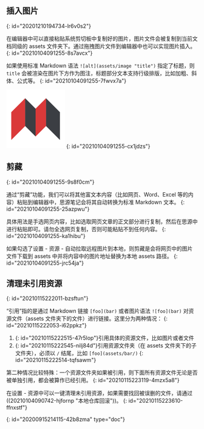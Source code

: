 ## 插入图片
{: id="20201210194734-lr6v0s2"}

在编辑器中可以直接粘贴系统剪切板中复制好的图片，图片文件会被复制到当前文档同级的 assets 文件夹下。通过拖拽图片文件到编辑器中也可以实现图片插入。
{: id="20210104091255-8s7avcx"}

如果使用标准 Markdown 语法 `![alt](assets/image "title")` 指定了标题，则 `title` 会被渲染在图片下方作为图注，标题部分文本支持行级排版，比如加粗、斜体、公式等。
{: id="20210104091255-7fwvx7a"}

![SiYuan.png](assets/SiYuan.png "*源于思考，饮水思源*")
{: id="20210104091255-cx1jdzs"}

## 剪藏
{: id="20210104091255-9s8f0cm"}

通过“剪藏”功能，我们可以将其他富文本内容（比如网页、Word、Excel 等的内容）粘贴到编辑器中，思源笔记会将其自动转换为标准 Markdown 文本。
{: id="20210104091255-25azpwu"}

具体用法是手选网页内容，比如选取网页文章的正文部分进行复制，然后在思源中进行粘贴即可。请勿全选网页复制，否则可能粘贴不到任何内容。
{: id="20210104091255-ka1hibu"}

如果勾选了设置 - 资源 - 自动拉取远程图片到本地，则剪藏是会将网页中的图片文件下载到 assets 中并将内容中的图片地址替换为本地 assets 路径。
{: id="20210104091255-jrc54ja"}

## 清理未引用资源
{: id="20210115222011-bzsftun"}

“引用”指的是通过 Markdown 链接 `[foo](bar)` 或者图片语法 `![foo](bar)` 对资源文件（assets 文件夹下的文件）进行链接。这里分为两种情况：
{: id="20210115222053-i62ppkz"}

1. {: id="20210115222515-47r5lop"}引用具体的资源文件，比如图片或者文件
2. {: id="20210115222545-nilj84d"}引用资源文件夹（在 assets 文件夹下的子文件夹），必须以 `/` 结尾，比如 `[foo](assets/bar/)`
{: id="20210115222514-tqfsawm"}

第二种情况比较特殊：一个资源文件夹如果被引用，则下面所有资源文件无论是否被单独引用，都会被算作已经引用。
{: id="20210115223119-4mzx5a8"}

在设置 - 资源中可以一键清理未引用资源，如果需要找回被误删的文件，请通过((20210104090742-hjfornp "本地仓库回滚"))。
{: id="20210115223610-ffnxstf"}


{: id="20200915214115-42b8zma" type="doc"}

